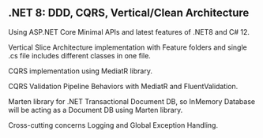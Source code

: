 ## .NET 8: DDD, CQRS, Vertical/Clean Architecture

Using ASP.NET Core Minimal APIs and latest features of .NET8 and C# 12.

Vertical Slice Architecture implementation with Feature folders and single .cs file includes different classes in one file.

CQRS implementation using MediatR library.

CQRS Validation Pipeline Behaviors with MediatR and FluentValidation.

Marten library for .NET Transactional Document DB, so InMemory Database will be acting as a Document DB using Marten library.

Cross-cutting concerns Logging and Global Exception Handling.
